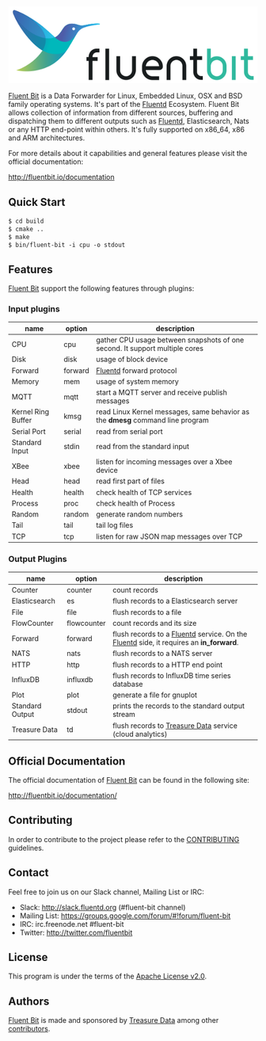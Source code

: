 ![](fluentbit_logo.png)

[Fluent Bit](http://fluentbit.io) is a Data Forwarder for Linux, Embedded Linux, OSX and BSD family operating systems. It's part of the [Fluentd](http://fluentd.org) Ecosystem.  Fluent Bit allows collection of information from different sources, buffering and dispatching them to different outputs such as [Fluentd](http://fluentd.org), Elasticsearch, Nats or any HTTP end-point within others. It's fully supported on x86_64, x86 and ARM architectures.

For more details about it capabilities and general features please visit the official documentation:

http://fluentbit.io/documentation

## Quick Start

```
$ cd build
$ cmake ..
$ make
$ bin/fluent-bit -i cpu -o stdout
```

## Features

[Fluent Bit](http://fluentbit.io) support the following features through plugins:

### Input plugins

| name               | option  | description  |
|--------------------|---------|---------------------------------------------------------------------------------|
| CPU                | cpu     | gather CPU usage between snapshots of one second. It support multiple cores     |
| Disk               | disk    | usage of block device |
| Forward            | forward | [Fluentd](http://fluentd.org) forward protocol |
| Memory             | mem     | usage of system memory |
| MQTT               | mqtt    | start a MQTT server and receive publish messages |
| Kernel Ring Buffer | kmsg    | read Linux Kernel messages, same behavior as the __dmesg__ command line program |
| Serial Port        | serial  | read from serial port |
| Standard Input     | stdin   | read from the standard input |
| XBee               | xbee    | listen for incoming messages over a Xbee device |
| Head               | head    | read first part of files |
| Health             | health  | check health of TCP services|
| Process            | proc    | check health of Process |
| Random             | random  | generate random numbers |
| Tail               | tail    | tail log files |
| TCP                | tcp     | listen for raw JSON map messages over TCP |

### Output Plugins

| name               | option                  | description  |
|--------------------|-------------------------|---------------------------------------------------------------------------------|
| Counter            | counter | count records |
| Elasticsearch      | es | flush records to a Elasticsearch server |
| File               | file | flush records to a file |
| FlowCounter        | flowcounter| count records and its size |
| Forward            | forward  | flush records to a [Fluentd](http://fluentd.org) service. On the [Fluentd](http://fluentd.org) side, it requires an __in_forward__.|
| NATS               | nats | flush records to a NATS server |
| HTTP               | http | flush records to a HTTP end point |
| InfluxDB           | influxdb | flush records to InfluxDB time series database |
| Plot               | plot | generate a file for gnuplot |
| Standard Output    | stdout                  | prints the records to the standard output stream |
| Treasure Data      | td                      | flush records to [Treasure Data](http://treasuredata.com) service (cloud analytics)|

## Official Documentation

The official documentation of [Fluent Bit](http://fluentbit.io) can be found in the following site:

http://fluentbit.io/documentation/

## Contributing

In order to contribute to the project please refer to the [CONTRIBUTING](CONTRIBUTING.md) guidelines.

## Contact

Feel free to join us on our Slack channel, Mailing List or IRC:

 - Slack: http://slack.fluentd.org (#fluent-bit channel)
 - Mailing List: https://groups.google.com/forum/#!forum/fluent-bit
 - IRC: irc.freenode.net #fluent-bit
 - Twitter: http://twitter.com/fluentbit

## License

This program is under the terms of the [Apache License v2.0](http://www.apache.org/licenses/LICENSE-2.0).

## Authors

[Fluent Bit](http://fluentbit.io) is made and sponsored by [Treasure Data](http://treasuredata.com) among
other [contributors](https://github.com/fluent/fluent-bit/graphs/contributors).
